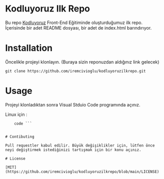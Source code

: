 # Kodluyoruz Ilk Repo

Bu repo [Kodluyoruz](https://www.kodluyoruz.org/) Front-End Eğitiminde oluşturduğumuz ilk repo. İçerisinde bir adet README dosyası, bir adet de index.html barındırıyor.

# Installation

Öncelikle projeyi klonlayın. (Buraya sizin reponuzdan aldığınız link gelecek)

`git clone https://github.com/iremcivioglu/kodluyoruzilkrepo.git`

# Usage

Projeyi klonladıktan sonra Visual Stduio Code programında açınız.

Linux için :

``` cd kodluyoruzilkrepo 
    code ```
	
	
# Contibuting

Pull requestler kabul edilir. Büyük değişiklikler için, lütfen önce neyi değiştirmek istediğinizi tartışmak için bir konu açınız.

# License

[MIT](https://github.com/iremcivioglu/kodluyoruzilkrepo/blob/main/LICENSE) 

